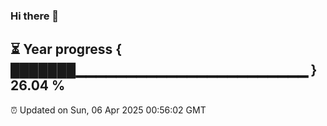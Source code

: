 ### Hi there 👋
⏳ Year progress { ███████▁▁▁▁▁▁▁▁▁▁▁▁▁▁▁▁▁▁▁▁▁▁▁ } 26.04 %
---
⏰ Updated on Sun, 06 Apr 2025 00:56:02 GMT

